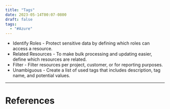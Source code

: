 ```yaml
---
title: "Tags"
date: 2023-05-14T00:07-0800
draft: false
tags: 
  - "#Azure"
---
```

- Identify Roles - Protect sensitive data by defining which roles can access a resource.
- Related Resources - To make bulk processing and updating easier, define which resources are related.
- Filter - Filter resources per project, customer, or for reporting purposes.
- Unambiguous - Create a list of used tags that includes description, tag name, and potential values.

---
# References
